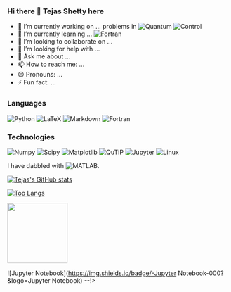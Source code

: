 ### Hi there 👋 Tejas Shetty here
- 🔭 I’m currently working on ... problems in ![Quantum](https://img.shields.io/badge/-Quantum-000?&logo=Quantum) ![Control](https://img.shields.io/badge/-Control-000?&logo=Control) 
- 🌱 I’m currently learning ... ![Fortran](https://img.shields.io/badge/-Fortran-000?&logo=Fortran)
- 👯 I’m looking to collaborate on ...
- 🤔 I’m looking for help with ...
- 💬 Ask me about ...
- 📫 How to reach me: ...
- 😄 Pronouns: ...
- ⚡ Fun fact: ...

### Languages

![Python](https://img.shields.io/badge/-Python-000?&logo=Python)
![LaTeX](https://img.shields.io/badge/-LaTeX-000?&logo=LaTeX)
![Markdown](https://img.shields.io/badge/-Markdown-000?&logo=Markdown&logoColor=007396)
![Fortran](https://img.shields.io/badge/-Fortran-000?&logo=Fortran)

### Technologies

![Numpy](https://img.shields.io/badge/-Numpy-000?&logo=Numpy)
![Scipy](https://img.shields.io/badge/-Scipy-000?&logo=Scipy)
![Matplotlib](https://img.shields.io/badge/-Matplotlib-000?&logo=Matplotlib)
![QuTiP](https://img.shields.io/badge/-QuTiP-000?&logo=QuTiP&logoColor=F90)
![Jupyter](https://img.shields.io/badge/-Jupyter-000?&logo=Jupyter)
![Linux](https://img.shields.io/badge/-Linux-000?&logo=Linux)

I have dabbled with ![MATLAB](https://img.shields.io/badge/-MATLAB-000?&logo=MATLAB&logoColor=F90).

[![Tejas's GitHub stats](https://github-readme-stats.vercel.app/api?username=tejasavinashshetty&show_icons=true
)](https://github.com/anuraghazra/github-readme-stats)

[![Top Langs](https://github-readme-stats.vercel.app/api/top-langs/?username=tejasavinashshetty)](https://github.com/anuraghazra/github-readme-stats)


<!--
**TejasAvinashShetty/tejasavinashshetty** is a ✨ _special_ ✨ repository because its `README.md` (this file) appears on your GitHub profile.
![PyTorch](https://img.shields.io/badge/-PyTorch-000?&logo=PyTorch)
![React](https://img.shields.io/badge/-React-000?&logo=React)
![Redis](https://img.shields.io/badge/-Redis-000?&logo=Redis)
![Spring](https://img.shields.io/badge/-Spring-000?&logo=Spring)
![TensorFlow](https://img.shields.io/badge/-TensorFlow-000?&logo=TensorFlow)
Here are some ideas to get you started:

<a href="https://www.adamalston.com/"><img height="137px" src="https://github-readme-stats.vercel.app/api?username=tejasavinashshetty&hide_title=true&hide_border=true&show_icons=true&include_all_commits=true&count_private=true&line_height=21&text_color=000&icon_color=000&bg_color=0,ea6161,ffc64d,fffc4d,52fa5a&theme=graywhite" /><!-- wi*quL3fcV --><img height="137px" src="https://github-readme-stats.vercel.app/api/top-langs/?username=tejasavinashshetty&hide=html&hide_title=true&hide_border=true&layout=compact&langs_count=6&exclude_repo=comp426,Redventures-Movie-Quotes&text_color=000&icon_color=fff&bg_color=0,52fa5a,4dfcff,c64dff&theme=graywhite" /></a>
![Jupyter Notebook](https://img.shields.io/badge/-Jupyter Notebook-000?&logo=Jupyter Notebook) 
--!>
